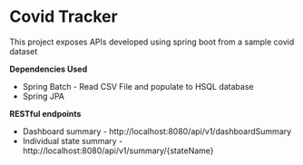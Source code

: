 # Covid Tracker
This project exposes APIs developed using spring boot from a sample covid dataset

**Dependencies Used**
- Spring Batch - Read CSV File and populate to HSQL database
- Spring JPA

**RESTful endpoints**
- Dashboard summary - http://localhost:8080/api/v1/dashboardSummary
- Individual state summary - http://localhost:8080/api/v1/summary/{stateName}
